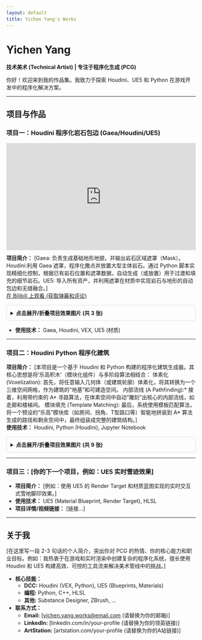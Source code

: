 ```yaml
---
layout: default
title: Yichen Yang's Works
---
```


# Yichen Yang
**技术美术 (Technical Artist) | 专注于程序化生成 (PCG)**

你好！欢迎来到我的作品集。我致力于探索 Houdini、UE5 和 Python 在游戏开发中的程序化解决方案。

---

## 项目与作品

### 项目一：Houdini 程序化岩石包边 (Gaea/Houdini/UE5)

<div style="position: relative; padding-bottom: 56.25%; height: 0; overflow: hidden; max-width: 100%;">
  <iframe 
    src="https://player.bilibili.com/player.html?bvid=BV1tmeRzBEWd&page=1" 
    scrolling="no" 
    border="0" 
    frameborder="no" 
    framespacing="0" 
    allowfullscreen="true"
    style="position: absolute; top: 0; left: 0; width: 100%; height: 100%;">
  </iframe>
</div>

<p style="margin-top: 10px;">
  <strong>项目简介：</strong> [Gaea: 负责生成基础地形地貌，并输出岩石区域遮罩（Mask）。Houdini:利用 Gaea 遮罩，程序化撒点并放置大型主体岩石。通过 Python 脚本实现精细化控制，根据已有岩石位置和遮罩数据，自动生成（或放置）用于过渡和填充的细节岩石。UE5: 导入所有资产，并利用遮罩在材质中实现岩石与地形的自动包边和无缝融合。]
  <br>
  <a href="https://www.bilibili.com/video/BV1tmeRzBEWd/" target="_blank">
    在 Bilibili 上观看 (获取弹幕和评论)
  </a>
</p>

<details style="border: 1px solid #ddd; padding: 10px; border-radius: 5px; margin-top: 15px;">
  
  <summary style="cursor: pointer;">
    <strong>点击展开/折叠项目效果图片 (共 3 张)</strong>
  </summary>

  <div style="margin-top: 10px;">
    <img src="images/Rocks_gaea.png" alt="Gaea 高程图" width="100%" style="margin-bottom: 10px;">
    <img src="images/Rocks_Houdini.png" alt="Houdini 节点" width="100%" style="margin-bottom: 10px;">
    <img src="images/Rocks_UE5.png" alt="UE5 最终效果" width="100%">
  </div>

</details>

* **使用技术：** Gaea, Houdini, VEX, UE5 (材质)


---

### 项目二：Houdini Python 程序化建筑

<p style="margin-top: 10px;">
  <strong>项目简介：</strong> [本项目是一个基于 Houdini 和 Python 构建的程序化建筑生成器。其核心思想是将‘乐高积木’（模块化组件）与多阶段算法相结合：
体素化 (Voxelization): 首先，将任意输入几何体（或建筑轮廓）体素化，将其转换为一个三维空间网格，作为建筑的“地基”和可建造空间。
内部流线 (A Pathfinding):* 接着，利用带约束的 A* 寻路算法，在体素空间中自动“雕刻”出核心的内部流线，如走廊和楼梯间。
模块填充 (Template Matching): 最后，系统使用模板匹配算法，将一个预设的“乐高”模块库（如房间、拐角、T型路口等）智能地拼装到 A* 算法生成的路径和剩余空间中，最终组装成完整的建筑结构。]
  <br>
  <strong>使用技术：</strong> Houdini, Python (Houdini), Jupyter Notebook
  <br>
</p>


<details style="border: 1px solid #ddd; padding: 10px; border-radius: 5px; margin-top: 15px;">
  
  <summary style="cursor: pointer;">
    <strong>点击展开/折叠项目效果图片 (共 9 张)</strong>
  </summary>

  <div style="margin-top: 10px;">
    <img src="images/building1_001.png" alt="建筑图片1" width="100%" style="margin-bottom: 10px;">
    <img src="images/building1_002.png" alt="建筑图片2" width="100%" style="margin-bottom: 10px;">
    <img src="images/building1_003.png" alt="建筑图片3" width="100%" style="margin-bottom: 10px;">
    <img src="images/building2_001.png" alt="建筑图片4" width="100%" style="margin-bottom: 10px;">
    <img src="images/building2_002.png" alt="建筑图片5" width="100%" style="margin-bottom: 10px;">
    <img src="images/building2_003.png" alt="建筑图片6" width="100%" style="margin-bottom: 10px;">
    <img src="images/building2_004.png" alt="建筑图片7" width="100%" style="margin-bottom: 10px;">
    <img src="images/building2_005.png" alt="建筑图片8" width="100%" style="margin-bottom: 10px;">
    <img src="images/building2_006.png" alt="建筑图片9" width="100%">
  </div>

</details>

---

### 项目三：[你的下一个项目，例如：UE5 实时雪迹效果]

* **项目简介：** [例如：使用 UE5 的 Render Target 和材质蓝图实现的实时交互式雪地脚印效果。]
* **使用技术：** UE5 (Material Blueprint, Render Target), HLSL
* **项目详情/视频链接：** [链接...]

---

## 关于我

[在这里写一段 2-3 句话的个人简介，突出你对 PCG 的热情、你的核心能力和职业目标。例如：我热衷于在游戏和实时渲染中创建复杂的程序化系统，擅长使用 Houdini 和 UE5 构建高效、可控的工具流来解决美术管线中的挑战。]

* **核心技能：**
    * **DCC:** Houdini (VEX, Python), UE5 (Blueprints, Materials)
    * **编程:** Python, C++, HLSL
    * **其他:** Substance Designer, ZBrush, ...
* **联系方式：**
    * **Email:** [yichen.yang.works@email.com (请替换为你的邮箱)]
    * **LinkedIn:** [linkedin.com/in/your-profile (请替换为你的领英链接)]
    * **ArtStation:** [artstation.com/your-profile (请替换为你的A站链接)]
